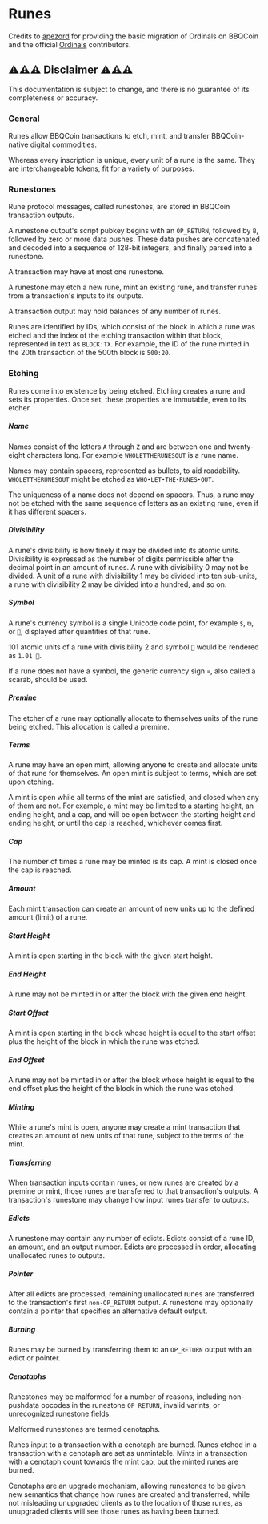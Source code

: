 # Runes

Credits to [apezord](https://github.com/apezord/ord-bbqcoin) for providing the basic migration of Ordinals on BBQCoin and the official [Ordinals](https://github.com/ordinals/ord) contributors.

## ⚠️⚠️⚠️ Disclaimer ⚠️⚠️⚠️

This documentation is subject to change, and there is no guarantee of its completeness or accuracy.

### General

Runes allow BBQCoin transactions to etch, mint, and transfer BBQCoin-native digital commodities.

Whereas every inscription is unique, every unit of a rune is the same. They are interchangeable tokens, fit for a variety of purposes.

### Runestones

Rune protocol messages, called runestones, are stored in BBQCoin transaction outputs.

A runestone output's script pubkey begins with an `OP_RETURN`, followed by `B`, followed by zero or more data pushes. These data pushes are concatenated and decoded into a sequence of 128-bit integers, and finally parsed into a runestone.

A transaction may have at most one runestone.

A runestone may etch a new rune, mint an existing rune, and transfer runes from a transaction's inputs to its outputs.

A transaction output may hold balances of any number of runes.

Runes are identified by IDs, which consist of the block in which a rune was etched and the index of the etching transaction within that block, represented in text as `BLOCK:TX`. For example, the ID of the rune minted in the 20th transaction of the 500th block is `500:20`.

### Etching

Runes come into existence by being etched. Etching creates a rune and sets its properties. Once set, these properties are immutable, even to its etcher.

##### Name

Names consist of the letters `A` through `Z` and are between one and twenty-eight characters long. For example `WHOLETTHERUNESOUT` is a rune name.

Names may contain spacers, represented as bullets, to aid readability. `WHOLETTHERUNESOUT` might be etched as `WHO•LET•THE•RUNES•OUT`.

The uniqueness of a name does not depend on spacers. Thus, a rune may not be etched with the same sequence of letters as an existing rune, even if it has different spacers.

##### Divisibility

A rune's divisibility is how finely it may be divided into its atomic units. Divisibility is expressed as the number of digits permissible after the decimal point in an amount of runes. A rune with divisibility 0 may not be divided. A unit of a rune with divisibility 1 may be divided into ten sub-units, a rune with divisibility 2 may be divided into a hundred, and so on.

##### Symbol

A rune's currency symbol is a single Unicode code point, for example `$`, `⧉`, or `🧿`, displayed after quantities of that rune.

101 atomic units of a rune with divisibility 2 and symbol `🧿` would be rendered as `1.01 🧿`.

If a rune does not have a symbol, the generic currency sign `¤`, also called a scarab, should be used.

##### Premine

The etcher of a rune may optionally allocate to themselves units of the rune being etched. This allocation is called a premine.

##### Terms

A rune may have an open mint, allowing anyone to create and allocate units of that rune for themselves. An open mint is subject to terms, which are set upon etching.

A mint is open while all terms of the mint are satisfied, and closed when any of them are not. For example, a mint may be limited to a starting height, an ending height, and a cap, and will be open between the starting height and ending height, or until the cap is reached, whichever comes first.

##### Cap

The number of times a rune may be minted is its cap. A mint is closed once the cap is reached.

##### Amount

Each mint transaction can create an amount of new units up to the defined amount (limit) of a rune.

##### Start Height

A mint is open starting in the block with the given start height.

##### End Height

A rune may not be minted in or after the block with the given end height.

##### Start Offset

A mint is open starting in the block whose height is equal to the start offset plus the height of the block in which the rune was etched.

##### End Offset

A rune may not be minted in or after the block whose height is equal to the end offset plus the height of the block in which the rune was etched.

##### Minting

While a rune's mint is open, anyone may create a mint transaction that creates an amount of new units of that rune, subject to the terms of the mint.

##### Transferring

When transaction inputs contain runes, or new runes are created by a premine or mint, those runes are transferred to that transaction's outputs. A transaction's runestone may change how input runes transfer to outputs.

##### Edicts

A runestone may contain any number of edicts. Edicts consist of a rune ID, an amount, and an output number. Edicts are processed in order, allocating unallocated runes to outputs.

##### Pointer

After all edicts are processed, remaining unallocated runes are transferred to the transaction's first `non-OP_RETURN` output. A runestone may optionally contain a pointer that specifies an alternative default output.

##### Burning

Runes may be burned by transferring them to an `OP_RETURN` output with an edict or pointer.

##### Cenotaphs

Runestones may be malformed for a number of reasons, including non-pushdata opcodes in the runestone `OP_RETURN`, invalid varints, or unrecognized runestone fields.

Malformed runestones are termed cenotaphs.

Runes input to a transaction with a cenotaph are burned. Runes etched in a transaction with a cenotaph are set as unmintable. Mints in a transaction with a cenotaph count towards the mint cap, but the minted runes are burned.

Cenotaphs are an upgrade mechanism, allowing runestones to be given new semantics that change how runes are created and transferred, while not misleading unupgraded clients as to the location of those runes, as unupgraded clients will see those runes as having been burned.